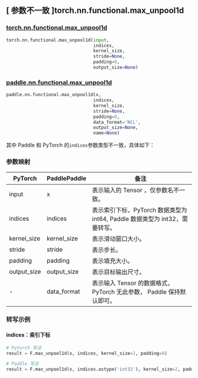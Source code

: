 ## [ 参数不一致 ]torch.nn.functional.max_unpool1d

### [torch.nn.functional.max_unpool1d](https://pytorch.org/docs/stable/generated/torch.nn.functional.max_unpool1d.html?highlight=max_unpool1d#torch.nn.functional.max_unpool1d)

```python
torch.nn.functional.max_unpool1d(input,
                                 indices,
                                 kernel_size,
                                 stride=None,
                                 padding=0,
                                 output_size=None)
```

### [paddle.nn.functional.max_unpool1d](https://www.paddlepaddle.org.cn/documentation/docs/zh/develop/api/paddle/nn/functional/max_unpool1d_cn.html)

```python
paddle.nn.functional.max_unpool1d(x,
                                 indices,
                                 kernel_size,
                                 stride=None,
                                 padding=0,
                                 data_format='NCL',
                                 output_size=None,
                                 name=None)
```

其中 Paddle 和 PyTorch 的`indices`参数类型不一致，具体如下：
### 参数映射
| PyTorch       | PaddlePaddle | 备注                                                   |
| ------------- | ------------ | ------------------------------------------------------ |
| input           | x           | 表示输入的 Tensor ，仅参数名不一致。               |
| indices           | indices           | 表示索引下标，PyTorch 数据类型为 int64, Paddle 数据类型为 int32，需要转写。               |
| kernel_size           | kernel_size           | 表示滑动窗口大小。               |
| stride           | stride           | 表示步长。               |
| padding           | padding           | 表示填充大小。               |
| output_size           | output_size           | 表示目标输出尺寸。               |
| -           | data_format           | 表示输入 Tensor 的数据格式， PyTorch 无此参数， Paddle 保持默认即可。               |

### 转写示例
#### indices：索引下标
```python
# Pytorch 写法
result = F.max_unpool1d(x, indices, kernel_size=2, padding=0)

# Paddle 写法
result = F.max_unpool1d(x, indices.astype('int32'), kernel_size=2, padding=0)
```
